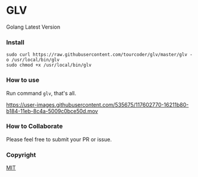 # GLV

Golang Latest Version

### Install

```
sudo curl https://raw.githubusercontent.com/tourcoder/glv/master/glv -o /usr/local/bin/glv
sudo chmod +x /usr/local/bin/glv
```

### How to use

Run command `glv`, that's all.

https://user-images.githubusercontent.com/535675/117602770-16211b80-b184-11eb-8c4a-5009c0bce50d.mov

### How to Collaborate

Please feel free to submit your PR or issue.

### Copyright

[MIT](LICENSE)

